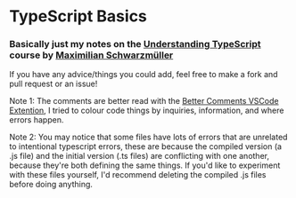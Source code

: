 # TypeScript Basics
### Basically just my notes on the [Understanding TypeScript](www.udemy.com/course/understanding-typescript) course by [Maximilian Schwarzmüller](https://www.udemy.com/user/maximilian-schwarzmuller)

If you have any advice/things you could add, feel free to make a fork and pull request or an issue!

Note 1: The comments are better read with the [Better Comments VSCode Extention](https://marketplace.visualstudio.com/items?itemName=aaron-bond.better-comments), I tried to colour code things by inquiries, information, and where errors happen.

Note 2: You may notice that some files have lots of errors that are unrelated to intentional typescript errors, these are because the compiled version (a .js file) and the initial version (.ts files) are conflicting with one another, because they're both defining the same things. If you'd like to experiment with these files yourself, I'd recommend deleting the compiled .js files before doing anything.